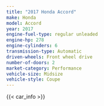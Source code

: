 ```yaml
---
title: "2017 Honda Accord"
make: Honda
model: Accord
year: 2017
engine-fuel-type: regular unleaded
engine-hp: 278
engine-cylinders: 6
transmission-type: Automatic
driven-wheels: Front wheel drive
number-of-doors: 2
market-category: Performance
vehicle-size: Midsize
vehicle-style: Coupe
---
```


{{< car_info >}}

